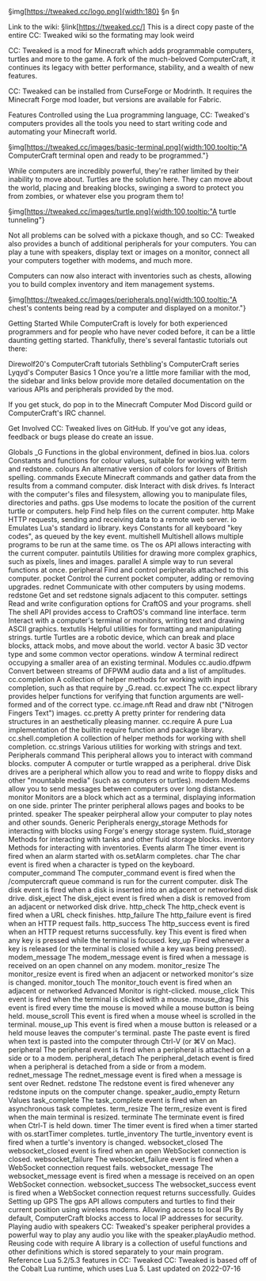 §img[https://tweaked.cc/logo.png]{width:180}
§n                                             §n

Link to the wiki: §link[https://tweaked.cc/]
This is a direct copy paste of the entire CC: Tweaked wiki so the formating may look weird

CC: Tweaked is a mod for Minecraft which adds programmable computers, turtles and more to the game. A fork of the much-beloved ComputerCraft, it continues its legacy with better performance, stability, and a wealth of new features.

CC: Tweaked can be installed from CurseForge or Modrinth. It requires the Minecraft Forge mod loader, but versions are available for Fabric.

Features
Controlled using the Lua programming language, CC: Tweaked's computers provides all the tools you need to start writing code and automating your Minecraft world.

§img[https://tweaked.cc/images/basic-terminal.png]{width:100,tooltip:"A ComputerCraft terminal open and ready to be programmed."} 

While computers are incredibly powerful, they're rather limited by their inability to move about. Turtles are the solution here. They can move about the world, placing and breaking blocks, swinging a sword to protect you from zombies, or whatever else you program them to!

§img[https://tweaked.cc/images/turtle.png]{width:100,tooltip:"A turtle tunneling"} 

Not all problems can be solved with a pickaxe though, and so CC: Tweaked also provides a bunch of additional peripherals for your computers. You can play a tune with speakers, display text or images on a monitor, connect all your computers together with modems, and much more.

Computers can now also interact with inventories such as chests, allowing you to build complex inventory and item management systems.

§img[https://tweaked.cc/images/peripherals.png]{width:100,tooltip:"A chest's contents being read by a computer and displayed on a monitor."} 

Getting Started
While ComputerCraft is lovely for both experienced programmers and for people who have never coded before, it can be a little daunting getting started. Thankfully, there's several fantastic tutorials out there:

Direwolf20's ComputerCraft tutorials
Sethbling's ComputerCraft series
Lyqyd's Computer Basics 1
Once you're a little more familiar with the mod, the sidebar and links below provide more detailed documentation on the various APIs and peripherals provided by the mod.

If you get stuck, do pop in to the Minecraft Computer Mod Discord guild or ComputerCraft's IRC channel.

Get Involved
CC: Tweaked lives on GitHub. If you've got any ideas, feedback or bugs please do create an issue.

Globals
_G Functions in the global environment, defined in bios.lua.
colors Constants and functions for colour values, suitable for working with term and redstone.
colours An alternative version of colors for lovers of British spelling.
commands Execute Minecraft commands and gather data from the results from a command computer.
disk Interact with disk drives.
fs Interact with the computer's files and filesystem, allowing you to manipulate files, directories and paths.
gps Use modems to locate the position of the current turtle or computers.
help Find help files on the current computer.
http Make HTTP requests, sending and receiving data to a remote web server.
io Emulates Lua's standard io library.
keys Constants for all keyboard "key codes", as queued by the key event.
multishell Multishell allows multiple programs to be run at the same time.
os The os API allows interacting with the current computer.
paintutils Utilities for drawing more complex graphics, such as pixels, lines and images.
parallel A simple way to run several functions at once.
peripheral Find and control peripherals attached to this computer.
pocket Control the current pocket computer, adding or removing upgrades.
rednet Communicate with other computers by using modems.
redstone Get and set redstone signals adjacent to this computer.
settings Read and write configuration options for CraftOS and your programs.
shell The shell API provides access to CraftOS's command line interface.
term Interact with a computer's terminal or monitors, writing text and drawing ASCII graphics.
textutils Helpful utilities for formatting and manipulating strings.
turtle Turtles are a robotic device, which can break and place blocks, attack mobs, and move about the world.
vector A basic 3D vector type and some common vector operations.
window A terminal redirect occupying a smaller area of an existing terminal.
Modules
cc.audio.dfpwm Convert between streams of DFPWM audio data and a list of amplitudes.
cc.completion A collection of helper methods for working with input completion, such as that require by _G.read.
cc.expect The cc.expect library provides helper functions for verifying that function arguments are well-formed and of the correct type.
cc.image.nft Read and draw nbt ("Nitrogen Fingers Text") images.
cc.pretty A pretty printer for rendering data structures in an aesthetically pleasing manner.
cc.require A pure Lua implementation of the builtin require function and package library.
cc.shell.completion A collection of helper methods for working with shell completion.
cc.strings Various utilities for working with strings and text.
Peripherals
command This peripheral allows you to interact with command blocks.
computer A computer or turtle wrapped as a peripheral.
drive Disk drives are a peripheral which allow you to read and write to floppy disks and other "mountable media" (such as computers or turtles).
modem Modems allow you to send messages between computers over long distances.
monitor Monitors are a block which act as a terminal, displaying information on one side.
printer The printer peripheral allows pages and books to be printed.
speaker The speaker peirpheral allow your computer to play notes and other sounds.
Generic Peripherals
energy_storage Methods for interacting with blocks using Forge's energy storage system.
fluid_storage Methods for interacting with tanks and other fluid storage blocks.
inventory Methods for interacting with inventories.
Events
alarm The timer event is fired when an alarm started with os.setAlarm completes.
char The char event is fired when a character is typed on the keyboard.
computer_command The computer_command event is fired when the /computercraft queue command is run for the current computer.
disk The disk event is fired when a disk is inserted into an adjacent or networked disk drive.
disk_eject The disk_eject event is fired when a disk is removed from an adjacent or networked disk drive.
http_check The http_check event is fired when a URL check finishes.
http_failure The http_failure event is fired when an HTTP request fails.
http_success The http_success event is fired when an HTTP request returns successfully.
key This event is fired when any key is pressed while the terminal is focused.
key_up Fired whenever a key is released (or the terminal is closed while a key was being pressed).
modem_message The modem_message event is fired when a message is received on an open channel on any modem.
monitor_resize The monitor_resize event is fired when an adjacent or networked monitor's size is changed.
monitor_touch The monitor_touch event is fired when an adjacent or networked Advanced Monitor is right-clicked.
mouse_click This event is fired when the terminal is clicked with a mouse.
mouse_drag This event is fired every time the mouse is moved while a mouse button is being held.
mouse_scroll This event is fired when a mouse wheel is scrolled in the terminal.
mouse_up This event is fired when a mouse button is released or a held mouse leaves the computer's terminal.
paste The paste event is fired when text is pasted into the computer through Ctrl-V (or ⌘V on Mac).
peripheral The peripheral event is fired when a peripheral is attached on a side or to a modem.
peripheral_detach The peripheral_detach event is fired when a peripheral is detached from a side or from a modem.
rednet_message The rednet_message event is fired when a message is sent over Rednet.
redstone The redstone event is fired whenever any redstone inputs on the computer change.
speaker_audio_empty Return Values
task_complete The task_complete event is fired when an asynchronous task completes.
term_resize The term_resize event is fired when the main terminal is resized.
terminate The terminate event is fired when Ctrl-T is held down.
timer The timer event is fired when a timer started with os.startTimer completes.
turtle_inventory The turtle_inventory event is fired when a turtle's inventory is changed.
websocket_closed The websocket_closed event is fired when an open WebSocket connection is closed.
websocket_failure The websocket_failure event is fired when a WebSocket connection request fails.
websocket_message The websocket_message event is fired when a message is received on an open WebSocket connection.
websocket_success The websocket_success event is fired when a WebSocket connection request returns successfully.
Guides
Setting up GPS The gps API allows computers and turtles to find their current position using wireless modems.
Allowing access to local IPs	By default, ComputerCraft blocks access to local IP addresses for security.
Playing audio with speakers	CC: Tweaked's speaker peripheral provides a powerful way to play any audio you like with the speaker.playAudio method.
Reusing code with require	A library is a collection of useful functions and other definitions which is stored separately to your main program.
Reference
Lua 5.2/5.3 features in CC: Tweaked	CC: Tweaked is based off of the Cobalt Lua runtime, which uses Lua 5.
Last updated on 2022-07-16